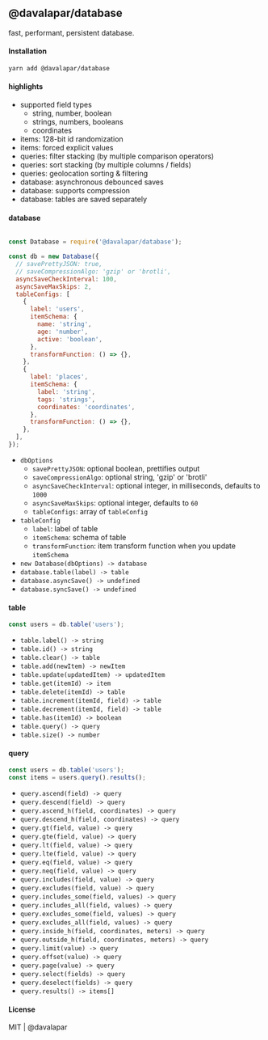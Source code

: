 ## @davalapar/database

fast, performant, persistent database.

#### Installation

```sh
yarn add @davalapar/database
```

#### highlights

- supported field types
  - string, number, boolean
  - strings, numbers, booleans
  - coordinates
- items: 128-bit id randomization
- items: forced explicit values
- queries: filter stacking (by multiple comparison operators)
- queries: sort stacking (by multiple columns / fields)
- queries: geolocation sorting & filtering
- database: asynchronous debounced saves
- database: supports compression
- database: tables are saved separately

#### database

```js

const Database = require('@davalapar/database');

const db = new Database({
  // savePrettyJSON: true,
  // saveCompressionAlgo: 'gzip' or 'brotli',
  asyncSaveCheckInterval: 100,
  asyncSaveMaxSkips: 2,
  tableConfigs: [
    {
      label: 'users',
      itemSchema: {
        name: 'string',
        age: 'number',
        active: 'boolean',
      },
      transformFunction: () => {},
    },
    {
      label: 'places',
      itemSchema: {
        label: 'string',
        tags: 'strings',
        coordinates: 'coordinates',
      },
      transformFunction: () => {},
    },
  ],
});
```

- `dbOptions`
  - `savePrettyJSON`: optional boolean, prettifies output
  - `saveCompressionAlgo`: optional string, 'gzip' or 'brotli'
  - `asyncSaveCheckInterval`: optional integer, in milliseconds, defaults to `1000`
  - `asyncSaveMaxSkips`: optional integer, defaults to `60`
  - `tableConfigs`: array of `tableConfig`
- `tableConfig`
  - `label`: label of table
  - `itemSchema`: schema of table
  - `transformFunction`: item transform function when you update `itemSchema`
- `new Database(dbOptions) -> database`
- `database.table(label) -> table`
- `database.asyncSave() -> undefined`
- `database.syncSave() -> undefined`

#### table

```js
const users = db.table('users');
```

- `table.label() -> string`
- `table.id() -> string`
- `table.clear() -> table`
- `table.add(newItem) -> newItem`
- `table.update(updatedItem) -> updatedItem`
- `table.get(itemId) -> item`
- `table.delete(itemId) -> table`
- `table.increment(itemId, field) -> table`
- `table.decrement(itemId, field) -> table`
- `table.has(itemId) -> boolean`
- `table.query() -> query`
- `table.size() -> number`

#### query

```js
const users = db.table('users');
const items = users.query().results();
```

- `query.ascend(field) -> query`
- `query.descend(field) -> query`
- `query.ascend_h(field, coordinates) -> query`
- `query.descend_h(field, coordinates) -> query`
- `query.gt(field, value) -> query`
- `query.gte(field, value) -> query`
- `query.lt(field, value) -> query`
- `query.lte(field, value) -> query`
- `query.eq(field, value) -> query`
- `query.neq(field, value) -> query`
- `query.includes(field, value) -> query`
- `query.excludes(field, value) -> query`
- `query.includes_some(field, values) -> query`
- `query.includes_all(field, values) -> query`
- `query.excludes_some(field, values) -> query`
- `query.excludes_all(field, values) -> query`
- `query.inside_h(field, coordinates, meters) -> query`
- `query.outside_h(field, coordinates, meters) -> query`
- `query.limit(value) -> query`
- `query.offset(value) -> query`
- `query.page(value) -> query`
- `query.select(fields) -> query`
- `query.deselect(fields) -> query`
- `query.results() -> items[]`

#### License

MIT | @davalapar
